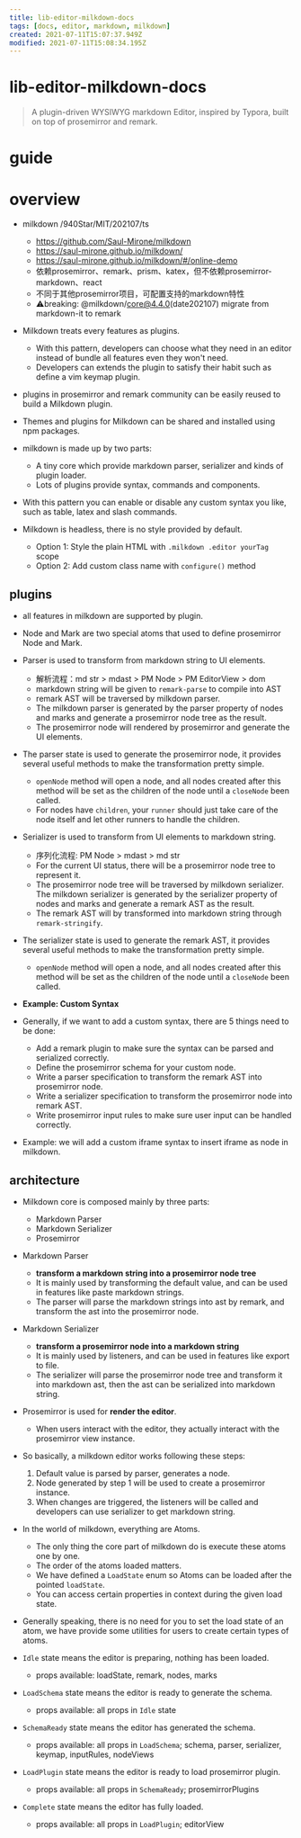 ```yaml
---
title: lib-editor-milkdown-docs
tags: [docs, editor, markdown, milkdown]
created: 2021-07-11T15:07:37.949Z
modified: 2021-07-11T15:08:34.195Z
---
```


# lib-editor-milkdown-docs

> A plugin-driven WYSIWYG markdown Editor, inspired by Typora, built on top of prosemirror and remark.

# guide

# overview
- milkdown /940Star/MIT/202107/ts
  - https://github.com/Saul-Mirone/milkdown
  - https://saul-mirone.github.io/milkdown/
  - https://saul-mirone.github.io/milkdown/#/online-demo
  - 依赖prosemirror、remark、prism、katex，但不依赖prosemirror-markdown、react
  - 不同于其他prosemirror项目，可配置支持的markdown特性
  - ⚠️️breaking: @milkdown/core@4.4.0(date202107) migrate from markdown-it to remark

- Milkdown treats every features as plugins.
  - With this pattern, developers can choose what they need in an editor instead of bundle all features even they won't need.
  - Developers can extends the plugin to satisfy their habit such as define a vim keymap plugin.
- plugins in prosemirror and remark community can be easily reused to build a Milkdown plugin.
- Themes and plugins for Milkdown can be shared and installed using npm packages.

- milkdown is made up by two parts:
  - A tiny core which provide markdown parser, serializer and kinds of plugin loader.
  - Lots of plugins provide syntax, commands and components.
- With this pattern you can enable or disable any custom syntax you like, such as table, latex and slash commands.

- Milkdown is headless, there is no style provided by default.
  - Option 1: Style the plain HTML with `.milkdown .editor yourTag` scope
  - Option 2: Add custom class name with `configure()` method

## plugins

- all features in milkdown are supported by plugin.

- Node and Mark are two special atoms that used to define prosemirror Node and Mark.

- Parser is used to transform from markdown string to UI elements.
  - 解析流程：md str > mdast > PM Node > PM EditorView > dom
  - markdown string will be given to `remark-parse` to compile into AST
  - remark AST will be traversed by milkdown parser. 
  - The milkdown parser is generated by the parser property of nodes and marks and generate a prosemirror node tree as the result.
  - The prosemirror node will rendered by prosemirror and generate the UI elements.

- The parser state is used to generate the prosemirror node, it provides several useful methods to make the transformation pretty simple.
  - `openNode` method will open a node, and all nodes created after this method will be set as the children of the node until a `closeNode` been called.
  - For nodes have `children`, your `runner` should just take care of the node itself and let other runners to handle the children.

- Serializer is used to transform from UI elements to markdown string.
  - 序列化流程: PM Node > mdast > md str
  - For the current UI status, there will be a prosemirror node tree to represent it.
  - The prosemirror node tree will be traversed by milkdown serializer. The milkdown serializer is generated by the serializer property of nodes and marks and generate a remark AST as the result.
  - The remark AST will by transformed into markdown string through `remark-stringify`.

- The serializer state is used to generate the remark AST, it provides several useful methods to make the transformation pretty simple.
  - `openNode` method will open a node, and all nodes created after this method will be set as the children of the node until a `closeNode` been called.

- **Example: Custom Syntax**
- Generally, if we want to add a custom syntax, there are 5 things need to be done:
  - Add a remark plugin to make sure the syntax can be parsed and serialized correctly.
  - Define the prosemirror schema for your custom node.
  - Write a parser specification to transform the remark AST into prosemirror node.
  - Write a serializer specification to transform the prosemirror node into remark AST.
  - Write prosemirror input rules to make sure user input can be handled correctly.
- Example: we will add a custom iframe syntax to insert iframe as node in milkdown.

## architecture

- Milkdown core is composed mainly by three parts:
  - Markdown Parser
  - Markdown Serializer
  - Prosemirror

- Markdown Parser
  - **transform a markdown string into a prosemirror node tree**
  - It is mainly used by transforming the default value, and can be used in features like paste markdown strings.
  - The parser will parse the markdown strings into ast by remark, 
  and transform the ast into the prosemirror node.

- Markdown Serializer
  - **transform a prosemirror node into a markdown string**
  - It is mainly used by listeners, and can be used in features like export to file.
  - The serializer will parse the prosemirror node tree and transform it into markdown ast, 
  then the ast can be serialized into markdown string.

- Prosemirror is used for **render the editor**.
  - When users interact with the editor, they actually interact with the prosemirror view instance.

- So basically, a milkdown editor works following these steps:
  1. Default value is parsed by parser, generates a node.
  2. Node generated by step 1 will be used to create a prosemirror instance.
  3. When changes are triggered, the listeners will be called and developers can use serializer to get markdown string.

- In the world of milkdown, everything are Atoms.
  - The only thing the core part of milkdown do is execute these atoms one by one.
  - The order of the atoms loaded matters.
  - We have defined a `LoadState` enum so Atoms can be loaded after the pointed `loadState`.
  - You can access certain properties in context during the given load state.

- Generally speaking, there is no need for you to set the load state of an atom, we have provide some utilities for users to create certain types of atoms.
- `Idle` state means the editor is preparing, nothing has been loaded.
  - props available: loadState, remark, nodes, marks
- `LoadSchema` state means the editor is ready to generate the schema.
  - props available: all props in `Idle` state
- `SchemaReady` state means the editor has generated the schema.
  - props available: all props in `LoadSchema`; schema, parser, serializer, keymap, inputRules, nodeViews
- `LoadPlugin` state means the editor is ready to load prosemirror plugin.
  - props available: all props in `SchemaReady`; prosemirrorPlugins
- `Complete` state means the editor has fully loaded.
  - props available: all props in `LoadPlugin`; editorView

